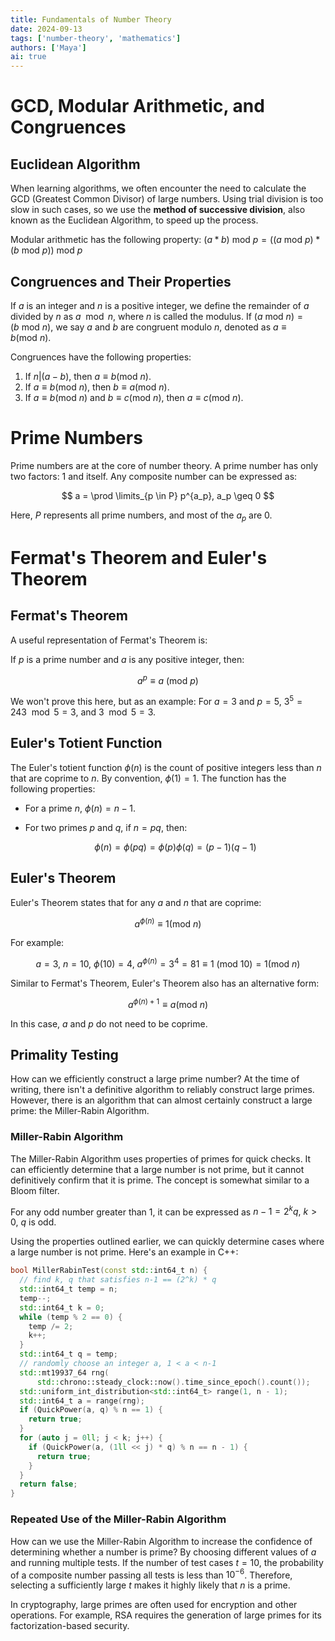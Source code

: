 ```yaml
---
title: Fundamentals of Number Theory
date: 2024-09-13
tags: ['number-theory', 'mathematics']
authors: ['Maya']
ai: true
---
```


# GCD, Modular Arithmetic, and Congruences

## Euclidean Algorithm

When learning algorithms, we often encounter the need to calculate the GCD (Greatest Common Divisor) of large numbers. Using trial division is too slow in such cases, so we use the **method of successive division**, also known as the Euclidean Algorithm, to speed up the process.

Modular arithmetic has the following property: $(a*b)\ \text{mod} \ p=((a\ \text{mod} \ p)*(b\ \text{mod} \ p))\ \text{mod}\ p$

## Congruences and Their Properties

If $a$ is an integer and $n$ is a positive integer, we define the remainder of $a$ divided by $n$ as $a \mod n$, where $n$ is called the modulus. If $(a\ \text{mod}\ n)=(b\ \text{mod}\ n)$, we say $a$ and $b$ are congruent modulo $n$, denoted as $a \equiv b (\text{mod}\ n)$.

Congruences have the following properties:

1. If $n|(a-b)$, then $a \equiv b (\text{mod}\ n)$.
2. If $a \equiv b (\text{mod}\ n)$, then $b \equiv a (\text{mod}\ n)$.
3. If $a \equiv b (\text{mod}\ n)$ and $b \equiv c (\text{mod}\ n)$, then $a \equiv c (\text{mod}\ n)$.

# Prime Numbers

Prime numbers are at the core of number theory. A prime number has only two factors: 1 and itself. Any composite number can be expressed as:

$$ a = \prod \limits_{p \in P} p^{a_p}, a_p \geq 0 $$

Here, $P$ represents all prime numbers, and most of the $a_p$ are 0.

# Fermat's Theorem and Euler's Theorem

## Fermat's Theorem

A useful representation of Fermat's Theorem is:

If $p$ is a prime number and $a$ is any positive integer, then:

$$a^p \equiv a \ (\text{mod}\ p)$$

We won't prove this here, but as an example:
For $a=3$ and $p=5$, $3^5 = 243 \mod 5 = 3$, and $3 \mod 5 = 3$.

## Euler's Totient Function

The Euler's totient function $\phi(n)$ is the count of positive integers less than $n$ that are coprime to $n$. By convention, $\phi(1)=1$. The function has the following properties:

- For a prime $n$, $\phi(n) = n-1$.
- For two primes $p$ and $q$, if $n = pq$, then: 

  $$ \phi(n) = \phi(pq) = \phi(p) \phi(q) = (p-1)(q-1) $$

## Euler's Theorem

Euler's Theorem states that for any $a$ and $n$ that are coprime:

$$a^{\phi(n)} \equiv 1 (\text{mod}\ n)$$

For example:

$$a = 3, \ n = 10, \ \phi(10) = 4, \ a^{\phi(n)} = 3^4 = 81 \equiv 1 \ (\text{mod}\ 10) = 1 (\text{mod}\ n)$$

Similar to Fermat's Theorem, Euler's Theorem also has an alternative form:

$$a^{\phi(n)+1} \equiv a (\text{mod}\ n)$$

In this case, $a$ and $p$ do not need to be coprime.

## Primality Testing

How can we efficiently construct a large prime number? At the time of writing, there isn't a definitive algorithm to reliably construct large primes. However, there is an algorithm that can almost certainly construct a large prime: the Miller-Rabin Algorithm.

### Miller-Rabin Algorithm

The Miller-Rabin Algorithm uses properties of primes for quick checks. It can efficiently determine that a large number is not prime, but it cannot definitively confirm that it is prime. The concept is somewhat similar to a Bloom filter.

For any odd number greater than 1, it can be expressed as $n-1 = 2^kq, \ k > 0, \ q$ is odd.

Using the properties outlined earlier, we can quickly determine cases where a large number is not prime. Here's an example in C++:

```cpp
bool MillerRabinTest(const std::int64_t n) {
  // find k, q that satisfies n-1 == (2^k) * q
  std::int64_t temp = n;
  temp--;
  std::int64_t k = 0;
  while (temp % 2 == 0) {
    temp /= 2;
    k++;
  }
  std::int64_t q = temp;
  // randomly choose an integer a, 1 < a < n-1
  std::mt19937_64 rng(
      std::chrono::steady_clock::now().time_since_epoch().count());
  std::uniform_int_distribution<std::int64_t> range(1, n - 1);
  std::int64_t a = range(rng);
  if (QuickPower(a, q) % n == 1) {
    return true;
  }
  for (auto j = 0ll; j < k; j++) {
    if (QuickPower(a, (1ll << j) * q) % n == n - 1) {
      return true;
    }
  }
  return false;
}
```

### Repeated Use of the Miller-Rabin Algorithm

How can we use the Miller-Rabin Algorithm to increase the confidence of determining whether a number is prime? By choosing different values of $a$ and running multiple tests. If the number of test cases $t=10$, the probability of a composite number passing all tests is less than $10^{-6}$. Therefore, selecting a sufficiently large $t$ makes it highly likely that $n$ is a prime.

In cryptography, large primes are often used for encryption and other operations. For example, RSA requires the generation of large primes for its factorization-based security.
